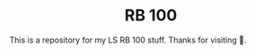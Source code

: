 #  <div align="center">RB 100</div>

This is a repository for my LS RB 100 stuff. Thanks for visiting 🙂.







